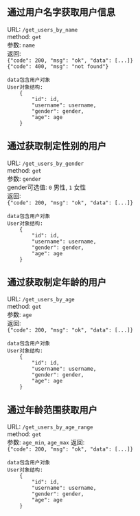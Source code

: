 ## 通过用户名字获取用户信息
URL: `/get_users_by_name`<br>
method: `get`<br>
参数: `name`<br>
返回:<br>
    `{"code": 200, "msg": "ok", "data": [...]}`<br>
    `{"code": 400, "msg": "not found"}`

    data包含用户对象    
    User对象结构:
        {
            "id": id,
            "username": username,
            "gender": gender,
            "age": age
        }

## 通过获取制定性别的用户
URL: `/get_users_by_gender`<br>
method: `get`<br>
参数: `gender`<br>
gender可选值: `0` 男性, `1` 女性<br>
返回:<br>
    `{"code": 200, "msg": "ok", "data": [...]}`
```
data包含用户对象    
User对象结构:
    {
        "id": id,
        "username": username,
        "gender": gender,
        "age": age
    } 
```

## 通过获取制定年龄的用户
URL: `/get_users_by_age`<br>
method: `get`<br>
参数: `age`<br>
返回:<br>
    `{"code": 200, "msg": "ok", "data": [...]}`
 ```
 data包含用户对象    
 User对象结构:
     {
         "id": id,
         "username": username,
         "gender": gender,
         "age": age
     }
```

## 通过年龄范围获取用户
URL: `/get_users_by_age_range`<br>
method: `get`<br>
参数: `age_min`, `age_max`
返回:<br>
    `{"code": 200, "msg": "ok", "data": [...]}`
```
data包含用户对象    
User对象结构:
    {
        "id": id,
        "username": username,
        "gender": gender,
        "age": age
    }
```
